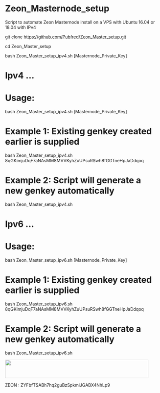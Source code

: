 # Zeon_Masternode_setup
Script to automate Zeon Masternode install on a VPS with Ubuntu 16.04 or 18.04  with IPv4 

git clone https://github.com/Pubfred/Zeon_Master_setup.git

cd Zeon_Master_setup

bash Zeon_Master_setup_ipv4.sh  [Masternode_Private_Key]


  # Ipv4 ...
    
# Usage:
  bash Zeon_Master_setup_ipv4.sh  [Masternode_Private_Key]

# Example 1: Existing genkey created earlier is supplied
  bash Zeon_Master_setup_ipv4.sh  8qGKimjuDqF7aNAsMM8MVVKyhZuUPsuRSwh8fGGTneHpJaDdqoq

# Example 2: Script will generate a new genkey automatically
  bash Zeon_Master_setup_ipv4.sh
  

  # Ipv6 ...
    
# Usage:
  bash Zeon_Master_setup_ipv6.sh  [Masternode_Private_Key]

# Example 1: Existing genkey created earlier is supplied
  bash Zeon_Master_setup_ipv6.sh  8qGKimjuDqF7aNAsMM8MVVKyhZuUPsuRSwh8fGGTneHpJaDdqoq

# Example 2: Script will generate a new genkey automatically
  bash Zeon_Master_setup_ipv6.sh
  
<a href="https://www.vultr.com/?ref=7587756"><img src="https://www.vultr.com/media/banner_2.png" width="468" height="60"></a>

  
  
 ZEON :  ZYFbfTSABh7hq2guBzSpkmiJGABX4NhLp9
 
 
  

